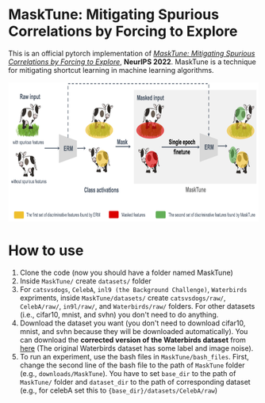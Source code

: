 <h1>MaskTune: Mitigating Spurious Correlations by Forcing to Explore</h1>
This is an official pytorch implementation of <a href="https://duckduckgo.com" target="_blank"><em>MaskTune: Mitigating Spurious Correlations by Forcing to Explore</em></a>, <strong>NeurIPS 2022</strong>. MaskTune is a technique for mitigating shortcut learning in machine learning algorithms.

<br>
</br>

<div align="center">
<img src="https://github.com/aliasgharkhani/Masktune/blob/master/masktune_method_.png" width="800" height="280"">
</div>


<h1>How to use</h1>

1. Clone the code (now you should have a folder named MaskTune)
2. Inside `MaskTune/` create `datasets/` folder
3. For `catsvsdogs`, `CelebA`, `inl9 (the Background Challenge)`, `Waterbirds` expriments, inside `MaskTune/datasets/` create `catsvsdogs/raw/`, `CelebA/raw/`, `in9l/raw/`, and `Waterbirds/raw/` folders. For other datasets (i.e., cifar10, mnist, and svhn) you don't need to do anything.
4. Download the dataset you want (you don't need to download cifar10, mnist, and svhn because they will be downloaded automatically). You can download the <strong>corrected version of the Waterbirds dataset</strong> from <a href="https://drive.google.com/file/d/1J5hrpg9j7XdKKrIUMfd80j0HoBEwlbb4/view?usp=sharing">here</a> (The original Waterbirds dataset has some label and image noise).
4. To run an experiment, use the bash files in `MaskTune/bash_files`. First, change the second line of the bash file to the path of `MaskTune` folder (e.g., `downloads/MaskTune`). You have to set `base_dir` to the path of `MaskTune/` folder and `dataset_dir` to the path of corresponding dataset (e.g., for celebA set this to `{base_dir}/datasets/CelebA/raw`)
